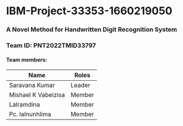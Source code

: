 # IBM-Project-33353-1660219050
### A Novel Method for Handwritten Digit Recognition System
### Team ID: PNT2022TMID33797
#### Team members:

|Name|Roles|
|---|---|
|Saravana Kumar| Leader|
|Mishael K Vabeizisa | Member|
|Lalramdina | Member|
|Pc. lalnunhlima | Member|
